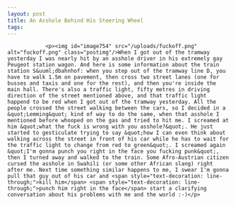 ```yaml
---
layout: post
title: An Asshole Behind His Steering Wheel
tags:
---
```



                <p><img id="image754" src="/uploads/fuckoff.png" alt="fuckoff.png" class="postimg"/>When I got out of the tramway yesterday I was nearly hit by an asshole driver in his extremely gay Peugeot station wagon. And here is some information about the train station S&uuml;dbahnhof: when you step out of the tramway line D, you have to walk 1.5m on pavement, then cross two street lanes (one for busses and taxis and one for the rest), and then you're inside the main hall. There's also a traffic light, fifty metres in driving direction of the street mentioned above, and that traffic light happend to be red when I got out of the tramway yesterday. All the people crossed the street walking between the cars, so I decided in a &quot;Lemming&quot; kind of way to do the same, when that asshole I mentioned before whooped on the gas and tried to hit me. I screamed at him &quot;what the fuck is wrong with you asshole?&quot;. He just started to gesticulate trying to say &quot;how I can even think about walking across the street in front of his car while he has to wait for the traffic light to change from red to green&quot;. I screamed again &quot;I'm gonna punch you right in the face you fucking punk&quot;, then I turned away and walked to the train. Some Afro-Austrian citizen cursed the asshole in Swahili (or some other African slang) right after me. Next time something similar happens to me, I swear I'm gonna pull that guy out of his car and <span style="text-decoration: line-through;">kill him</span> <span style="text-decoration: line-through;">punch him right in the face</span> start a clarifying conversation about his problems with me and the world :-)</p>
